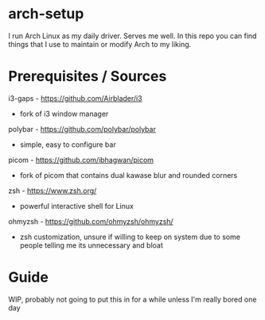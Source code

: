 # arch-setup
I run Arch Linux as my daily driver. Serves me well. In this repo you can find things that I use to maintain or modify Arch to my liking.

# Prerequisites / Sources 

i3-gaps - https://github.com/Airblader/i3 
- fork of i3 window manager

polybar - https://github.com/polybar/polybar 
- simple, easy to configure bar

picom - https://github.com/ibhagwan/picom 
- fork of picom that contains dual kawase blur and rounded corners

zsh - https://www.zsh.org/ 
- powerful interactive shell for Linux

ohmyzsh - https://github.com/ohmyzsh/ohmyzsh/ 
- zsh customization, unsure if willing to keep on system due to some people telling me its unnecessary and bloat

# Guide

WIP, probably not going to put this in for a while unless I'm really bored one day
